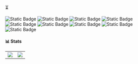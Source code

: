 ⏳

![Static Badge](https://img.shields.io/badge/C%2B%2B-orange?style=plastic&logo=cplusplus&logoColor=%23000000)
![Static Badge](https://img.shields.io/badge/Linux-yellow?style=plastic&logo=linux&logoColor=black)
![Static Badge](https://img.shields.io/badge/Bash-brightgreen?style=plastic&logo=gnubash&logoColor=%23000000)
![Static Badge](https://img.shields.io/badge/Python-yellow?style=plastic&logo=python&logoColor=%23000000)
![Static Badge](https://img.shields.io/badge/Kali%20Linux-purple?style=plastic&logo=kalilinux&logoColor=blue)
![Static Badge](https://img.shields.io/badge/Blender-black?style=plastic&logo=blender&logoColor=orange)
![Static Badge](https://img.shields.io/badge/GIMP-blue?style=plastic&logo=gimp&logoColor=black)
![Static Badge](https://img.shields.io/badge/x86%20Assembly-red?style=plastic&logo=assemblyscript&logoColor=black)
![Static Badge](https://img.shields.io/badge/Adobe%20Illustrator-orange?style=plastic)

<h4>📊 Stats</h4>
  <table>
    <tr>
      <td align="center" style="padding=0;width=50%;">
        <img src="https://github-readme-stats.vercel.app/api/?username=0x00ctrl&title_color=4F8CC9&text_color=9f9f9f&show_icons=true&bg_color=00000000&hide_border=true&icon_color=4F8CC9&hide_title=true&count_private=true&rank_icon=github" />
      </td>
      <td align="center" style="padding=0;width=50%;">
        <img src="https://github-readme-stats.quantumlytangled.vercel.app/api/top-langs/?username=0x00ctrl&title_color=4F8CC9&text_color=9f9f9f&layout=compact&show_icons=true&bg_color=00000000&hide_border=true&icon_color=00000000&count_private=true" />
      </td>
    </tr>
  </table>

